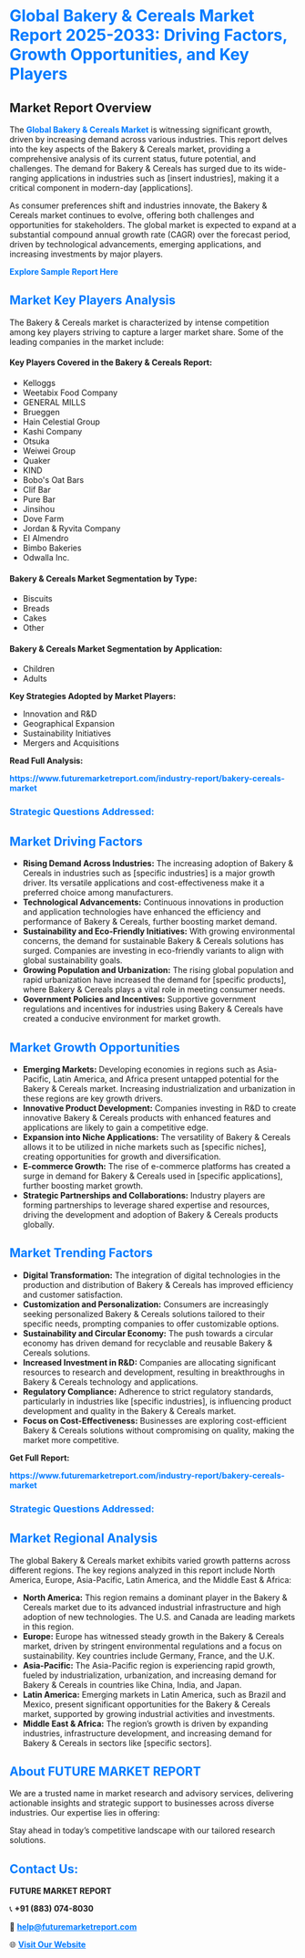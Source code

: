 <h1 style="color: #007BFF;">Global Bakery & Cereals Market Report 2025-2033: Driving Factors, Growth Opportunities, and Key Players</h1>

<section id="overview">
<h2>Market Report Overview</h2>
<p>The <a href="https://www.futuremarketreport.com/industry-report/bakery-cereals-market" style="color: #007BFF; text-decoration: none;"><strong>Global Bakery & Cereals Market</strong></a> is witnessing significant growth, driven by increasing demand across various industries. This report delves into the key aspects of the Bakery & Cereals market, providing a comprehensive analysis of its current status, future potential, and challenges. The demand for Bakery & Cereals has surged due to its wide-ranging applications in industries such as [insert industries], making it a critical component in modern-day [applications].</p>
<p>As consumer preferences shift and industries innovate, the Bakery & Cereals market continues to evolve, offering both challenges and opportunities for stakeholders. The global market is expected to expand at a substantial compound annual growth rate (CAGR) over the forecast period, driven by technological advancements, emerging applications, and increasing investments by major players.</p>
</section>

<section id="overview">
<p><a href="https://www.futuremarketreport.com/request-sample/reportId=86831" style="color: #007BFF; text-decoration: none;"><strong>Explore Sample Report Here</strong></a></p>
</section>

<section id="key-players">
<h2 style="color: #007BFF;">Market Key Players Analysis</h2>
<p>The Bakery & Cereals market is characterized by intense competition among key players striving to capture a larger market share. Some of the leading companies in the market include:</p>
<h4>Key Players Covered in the Bakery & Cereals Report:</h4>
<ul><li>Kelloggs</li><li>Weetabix Food Company</li><li>GENERAL MILLS</li><li>Brueggen</li><li>Hain Celestial Group</li><li>Kashi Company</li><li>Otsuka</li><li>Weiwei Group</li><li>Quaker</li><li>KIND</li><li>Bobo&#039;s Oat Bars</li><li>Clif Bar</li><li>Pure Bar</li><li>Jinsihou</li><li>Dove Farm</li><li>Jordan &amp; Ryvita Company</li><li>EI Almendro</li><li>Bimbo Bakeries</li><li>Odwalla Inc.</li></ul>
<h4>Bakery & Cereals Market Segmentation by Type:</h4>
<ul><li>Biscuits</li><li>Breads</li><li>Cakes</li><li>Other</li></ul>

<h4>Bakery & Cereals Market Segmentation by Application:</h4>
<ul><li>Children</li><li>Adults</li></ul>
<p><strong>Key Strategies Adopted by Market Players:</strong></p>
<ul>
<li>Innovation and R&D</li>
<li>Geographical Expansion</li>
<li>Sustainability Initiatives</li>
<li>Mergers and Acquisitions</li>
</ul>
</section>

<section>
<p><strong>Read Full Analysis: </strong></p><a href="https://www.futuremarketreport.com/industry-report/bakery-cereals-market" style="color: #007BFF; text-decoration: none;"><strong>https://www.futuremarketreport.com/industry-report/bakery-cereals-market</strong></a>
<h3 style="color: #007BFF;">Strategic Questions Addressed:</h3>
</section>

<section id="driving-factors">
<h2 style="color: #007BFF;">Market Driving Factors</h2>
<ul>
<li><strong>Rising Demand Across Industries:</strong> The increasing adoption of Bakery & Cereals in industries such as [specific industries] is a major growth driver. Its versatile applications and cost-effectiveness make it a preferred choice among manufacturers.</li>
<li><strong>Technological Advancements:</strong> Continuous innovations in production and application technologies have enhanced the efficiency and performance of Bakery & Cereals, further boosting market demand.</li>
<li><strong>Sustainability and Eco-Friendly Initiatives:</strong> With growing environmental concerns, the demand for sustainable Bakery & Cereals solutions has surged. Companies are investing in eco-friendly variants to align with global sustainability goals.</li>
<li><strong>Growing Population and Urbanization:</strong> The rising global population and rapid urbanization have increased the demand for [specific products], where Bakery & Cereals plays a vital role in meeting consumer needs.</li>
<li><strong>Government Policies and Incentives:</strong> Supportive government regulations and incentives for industries using Bakery & Cereals have created a conducive environment for market growth.</li>
</ul>
</section>

<section id="growth-opportunities">
<h2 style="color: #007BFF;">Market Growth Opportunities</h2>
<ul>
<li><strong>Emerging Markets:</strong> Developing economies in regions such as Asia-Pacific, Latin America, and Africa present untapped potential for the Bakery & Cereals market. Increasing industrialization and urbanization in these regions are key growth drivers.</li>
<li><strong>Innovative Product Development:</strong> Companies investing in R&D to create innovative Bakery & Cereals products with enhanced features and applications are likely to gain a competitive edge.</li>
<li><strong>Expansion into Niche Applications:</strong> The versatility of Bakery & Cereals allows it to be utilized in niche markets such as [specific niches], creating opportunities for growth and diversification.</li>
<li><strong>E-commerce Growth:</strong> The rise of e-commerce platforms has created a surge in demand for Bakery & Cereals used in [specific applications], further boosting market growth.</li>
<li><strong>Strategic Partnerships and Collaborations:</strong> Industry players are forming partnerships to leverage shared expertise and resources, driving the development and adoption of Bakery & Cereals products globally.</li>
</ul>
</section>

<section id="trending-factors">
<h2 style="color: #007BFF;">Market Trending Factors</h2>
<ul>
<li><strong>Digital Transformation:</strong> The integration of digital technologies in the production and distribution of Bakery & Cereals has improved efficiency and customer satisfaction.</li>
<li><strong>Customization and Personalization:</strong> Consumers are increasingly seeking personalized Bakery & Cereals solutions tailored to their specific needs, prompting companies to offer customizable options.</li>
<li><strong>Sustainability and Circular Economy:</strong> The push towards a circular economy has driven demand for recyclable and reusable Bakery & Cereals solutions.</li>
<li><strong>Increased Investment in R&D:</strong> Companies are allocating significant resources to research and development, resulting in breakthroughs in Bakery & Cereals technology and applications.</li>
<li><strong>Regulatory Compliance:</strong> Adherence to strict regulatory standards, particularly in industries like [specific industries], is influencing product development and quality in the Bakery & Cereals market.</li>
<li><strong>Focus on Cost-Effectiveness:</strong> Businesses are exploring cost-efficient Bakery & Cereals solutions without compromising on quality, making the market more competitive.</li>
</ul>
</section>

<section>
<p><strong>Get Full Report: </strong></p><a href="https://www.futuremarketreport.com/industry-report/bakery-cereals-market" style="color: #007BFF; text-decoration: none;"><strong>https://www.futuremarketreport.com/industry-report/bakery-cereals-market</strong></a>
<h3 style="color: #007BFF;">Strategic Questions Addressed:</h3>
</section>


<section id="regional-analysis">
<h2 style="color: #007BFF;">Market Regional Analysis</h2>
<p>The global Bakery & Cereals market exhibits varied growth patterns across different regions. The key regions analyzed in this report include North America, Europe, Asia-Pacific, Latin America, and the Middle East & Africa:</p>
<ul>
<li><strong>North America:</strong> This region remains a dominant player in the Bakery & Cereals market due to its advanced industrial infrastructure and high adoption of new technologies. The U.S. and Canada are leading markets in this region.</li>
<li><strong>Europe:</strong> Europe has witnessed steady growth in the Bakery & Cereals market, driven by stringent environmental regulations and a focus on sustainability. Key countries include Germany, France, and the U.K.</li>
<li><strong>Asia-Pacific:</strong> The Asia-Pacific region is experiencing rapid growth, fueled by industrialization, urbanization, and increasing demand for Bakery & Cereals in countries like China, India, and Japan.</li>
<li><strong>Latin America:</strong> Emerging markets in Latin America, such as Brazil and Mexico, present significant opportunities for the Bakery & Cereals market, supported by growing industrial activities and investments.</li>
<li><strong>Middle East & Africa:</strong> The region’s growth is driven by expanding industries, infrastructure development, and increasing demand for Bakery & Cereals in sectors like [specific sectors].</li>
</ul>
</section>

<footer>
<h2 style="color: #007BFF;">About FUTURE MARKET REPORT</h2>
<p>We are a trusted name in market research and advisory services, delivering actionable insights and strategic support to businesses across diverse industries. Our expertise lies in offering:</p>

<p>Stay ahead in today’s competitive landscape with our tailored research solutions.</p>

<h2 style="color: #007BFF;">Contact Us:</h2>
<p><strong>FUTURE MARKET REPORT</strong></p>
<p>📞 <strong>+91 (883) 074-8030</strong></p>
<p>📧 <strong><a href="mailto:help@futuremarketreport.com" style="color: #007BFF;">help@futuremarketreport.com</a></strong></p>
<p>🌐 <strong><a href="https://www.futuremarketreport.com/" style="color: #007BFF;">Visit Our Website</a></strong></p>
</footer>